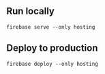 ## Run locally

`firebase serve --only hosting`

## Deploy to production

`firebase deploy --only hosting`
